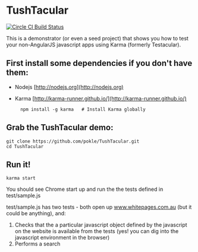 # TushTacular

[![Circle CI Build Status](https://circleci.com/gh/pokle/TushTacular.png?circle-token=6b4b88a0d80e58c518f0cbdd364e5e279f8c036b)](https://circleci.com/gh/pokle/TushTacular)


This is a demonstrator (or even a seed project) that shows you how to test your non-AngularJS javascript apps using Karma (formerly Testacular). 


## First install some dependencies if you don't have them:
* Nodejs [http://nodejs.org](http://nodejs.org)
* Karma [http://karma-runner.github.io/](http://karma-runner.github.io/)

        npm install -g karma   # Install Karma globally

## Grab the TushTacular demo:

    git clone https://github.com/pokle/TushTacular.git
    cd TushTacular

## Run it!

	karma start
	
You should see Chrome start up and run the the tests defined in test/sample.js

test/sample.js has two tests - both open up www.whitepages.com.au (but it could be anything), and:

1. Checks that the a particular javascript object defined by the javascript on the website is available from the tests (yes! you can dig into the javascript environment in the browser)
2. Performs a search
